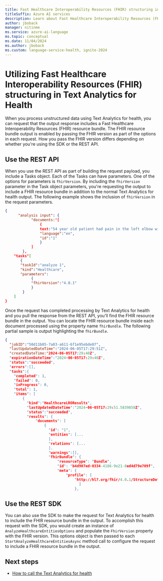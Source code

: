 ```yaml
---
title: Fast Healthcare Interoperability Resources (FHIR) structuring in Text Analytics for health
titleSuffix: Azure AI services
description: Learn about Fast Healthcare Interoperability Resources (FHIR) structuring
author: jboback
manager: nitinme
ms.service: azure-ai-language
ms.topic: conceptual
ms.date: 11/04/2024
ms.author: jboback
ms.custom: language-service-health, ignite-2024
---
```


# Utilizing Fast Healthcare Interoperability Resources (FHIR) structuring in Text Analytics for Health

When you process unstructured data using Text Analytics for health, you can request that the output response includes a Fast Healthcare Interoperability Resources (FHIR) resource bundle. The FHIR resource bundle output is enabled by passing the FHIR version as part of the options in each request. How you pass the FHIR version differs depending on whether you're using the SDK or the REST API.

## Use the REST API
When you use the REST API as part of building the request payload, you include a Tasks object. Each of the Tasks can have parameters. One of the options for parameters is `fhirVersion`. By including the `fhirVersion` parameter in the Task object parameters, you're requesting the output to include a FHIR resource bundle in addition to the normal Text Analytics for health output. The following example shows the inclusion of `fhirVersion` in the request parameters.

```json
{
      "analysis input": {
            "documents:"[
                {
                text:"54 year old patient had pain in the left elbow with no relief from 100 mg Ibuprofen",
                "language":"en",
                "id":"1"
                }
            ]
        },
    "tasks"[
       {
       "taskId":"analyze 1",
       "kind":"Healthcare",
       "parameters":
            {
            "fhirVersion":"4.0.1"
            }
        }
    ]
}
```

Once the request has completed processing by Text Analytics for health and you pull the response from the REST API, you'll find the FHIR resource bundle in the output. You can locate the FHIR resource bundle inside each document processed using the property name `fhirBundle`. The following partial sample is output highlighting the `fhirBundle`.

```json
{
  "jobID":"50d11b05-7a03-a611-6f1e95ebde07",
  "lastUpdatedDateTime":"2024-06-05T17:29:51Z",
  "createdDateTime:"2024-06-05T17:29:40Z",
  "expirationDateTime":"2024-06-05T17:29:40Z",
  "status":"succeeded",
  "errors":[],
  "tasks":{
    "completed": 1,
    "failed": 0,
    "inProgress": 0,
    "total": 1,
    "items": [
        {
          "kind":"HealthcareLROResults",
          "lastUpdatedDateTime":"2024-06-05T17:29:51.5839858Z",
          "status":"succeeded",
          "results": {
              "documents": [
                  {
                    "id": "1",
                    "entities": [...
                    ],
                    "relations": [...
                    ].
                    "warnings":[],
                    "fhirBundle": {
                        "resourceType": "Bundle",
                        "id": "b4d907ed-0334-4186-9e21-8ed4d79e709f",
                        "meta": {
                            "profile": [
                                "http://hl7.org/fhir/4.0.1/StructureDefinition/Bundle"
                                  ]
                                },  
```

## Use the REST SDK
You can also use the SDK to make the request for Text Analytics for health to include the FHIR resource bundle in the output. To accomplish this request with the SDK, you would create an instance of `AnalyzeHealthcareEntitiesOptions` and populate the `FhirVersion` property with the FHIR version. This options object is then passed to each `StartAnalyzeHealthcareEntitiesAsync` method call to configure the request to include a FHIR resource bundle in the output.

## Next steps

* [How to call the Text Analytics for health](../how-to/call-api.md)
